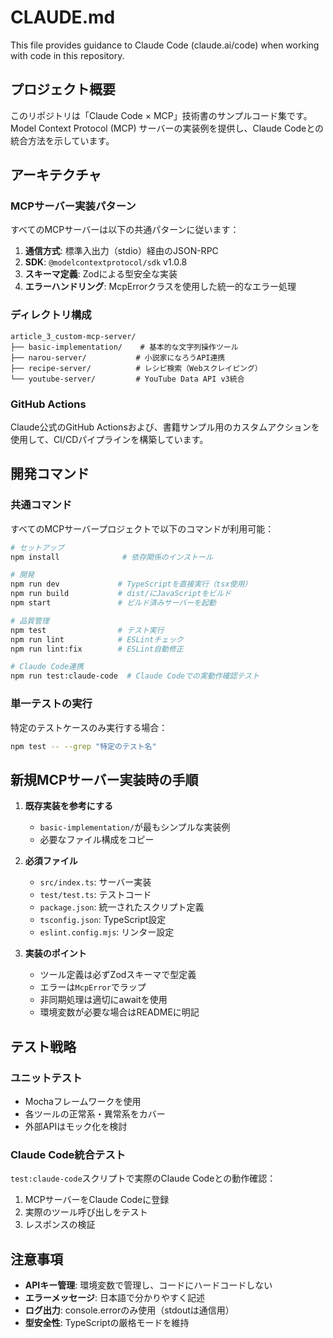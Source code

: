 # CLAUDE.md

This file provides guidance to Claude Code (claude.ai/code) when working with code in this repository.

## プロジェクト概要

このリポジトリは「Claude Code × MCP」技術書のサンプルコード集です。Model Context Protocol (MCP) サーバーの実装例を提供し、Claude Codeとの統合方法を示しています。

## アーキテクチャ

### MCPサーバー実装パターン
すべてのMCPサーバーは以下の共通パターンに従います：

1. **通信方式**: 標準入出力（stdio）経由のJSON-RPC
2. **SDK**: `@modelcontextprotocol/sdk` v1.0.8
3. **スキーマ定義**: Zodによる型安全な実装
4. **エラーハンドリング**: McpErrorクラスを使用した統一的なエラー処理

### ディレクトリ構成
```
article_3_custom-mcp-server/
├── basic-implementation/    # 基本的な文字列操作ツール
├── narou-server/           # 小説家になろうAPI連携
├── recipe-server/          # レシピ検索（Webスクレイピング）
└── youtube-server/         # YouTube Data API v3統合
```

### GitHub Actions

Claude公式のGitHub Actionsおよび、書籍サンプル用のカスタムアクションを使用して、CI/CDパイプラインを構築しています。

## 開発コマンド

### 共通コマンド
すべてのMCPサーバープロジェクトで以下のコマンドが利用可能：

```bash
# セットアップ
npm install              # 依存関係のインストール

# 開発
npm run dev             # TypeScriptを直接実行（tsx使用）
npm run build           # dist/にJavaScriptをビルド
npm start               # ビルド済みサーバーを起動

# 品質管理
npm test                # テスト実行
npm run lint            # ESLintチェック
npm run lint:fix        # ESLint自動修正

# Claude Code連携
npm run test:claude-code  # Claude Codeでの実動作確認テスト
```

### 単一テストの実行
特定のテストケースのみ実行する場合：
```bash
npm test -- --grep "特定のテスト名"
```

## 新規MCPサーバー実装時の手順

1. **既存実装を参考にする**
   - `basic-implementation/`が最もシンプルな実装例
   - 必要なファイル構成をコピー

2. **必須ファイル**
   - `src/index.ts`: サーバー実装
   - `test/test.ts`: テストコード
   - `package.json`: 統一されたスクリプト定義
   - `tsconfig.json`: TypeScript設定
   - `eslint.config.mjs`: リンター設定

3. **実装のポイント**
   - ツール定義は必ずZodスキーマで型定義
   - エラーは`McpError`でラップ
   - 非同期処理は適切にawaitを使用
   - 環境変数が必要な場合はREADMEに明記

## テスト戦略

### ユニットテスト
- Mochaフレームワークを使用
- 各ツールの正常系・異常系をカバー
- 外部APIはモック化を検討

### Claude Code統合テスト
`test:claude-code`スクリプトで実際のClaude Codeとの動作確認：
1. MCPサーバーをClaude Codeに登録
2. 実際のツール呼び出しをテスト
3. レスポンスの検証

## 注意事項

- **APIキー管理**: 環境変数で管理し、コードにハードコードしない
- **エラーメッセージ**: 日本語で分かりやすく記述
- **ログ出力**: console.errorのみ使用（stdoutは通信用）
- **型安全性**: TypeScriptの厳格モードを維持